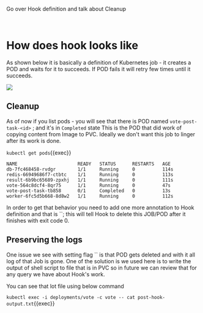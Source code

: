 Go over Hook definition and talk about Cleanup 

<br>

# How does hook looks like 

As shown below it is basically a definition of Kubernetes job - it creates a POD and waits for it to succeeds. 
If POD fails it will retry few times until it succeeds.

![](https://i.ibb.co/9w1dB4q/image.png)

## Cleanup 

As of now if you list pods - you will see that there is POD named `vote-post-task-<id>` ; and it's in `Completed` state
This is the POD that did work of copying content from Image to PVC. Ideally we don't want this job to linger after its work is done. 

`kubectl get pods`{{exec}}

```
NAME                      READY   STATUS      RESTARTS   AGE
db-7fc468458-rvdgr        1/1     Running     0          114s
redis-66949686f7-ctbtc    1/1     Running     0          113s
result-6b9bc65689-zpxhj   1/1     Running     0          111s
vote-564c8dcf4-8qr75      1/1     Running     0          47s
vote-post-task-tb858      0/1     Completed   0          13s
worker-6fc5d5b668-8d8w2   1/1     Running     0          112s
```

In order to get that behavior you need to add one more annotation to Hook definition and that is ``; this will tell Hook to delete this JOB/POD after it finishes with exit code 0.

## Preserving the logs 

One issue we see with setting flag `` is that POD gets deleted and with it all log of that Job is gone. 
One of the solution is we used here is to write the output of shell script to file that is in PVC so in future we can review that for any query we have about Hook's work.

You can see that lot file using below command 

`kubectl exec -i deployments/vote -c vote -- cat post-hook-output.txt`{{exec}}